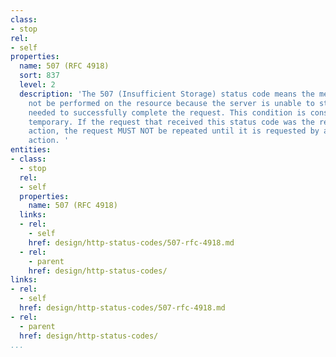 ```yaml
---
class:
- stop
rel:
- self
properties:
  name: 507 (RFC 4918)
  sort: 837
  level: 2
  description: 'The 507 (Insufficient Storage) status code means the method could
    not be performed on the resource because the server is unable to store the representation
    needed to successfully complete the request. This condition is considered to be
    temporary. If the request that received this status code was the result of a user
    action, the request MUST NOT be repeated until it is requested by a separate user
    action. '
entities:
- class:
  - stop
  rel:
  - self
  properties:
    name: 507 (RFC 4918)
  links:
  - rel:
    - self
    href: design/http-status-codes/507-rfc-4918.md
  - rel:
    - parent
    href: design/http-status-codes/
links:
- rel:
  - self
  href: design/http-status-codes/507-rfc-4918.md
- rel:
  - parent
  href: design/http-status-codes/
...
```

